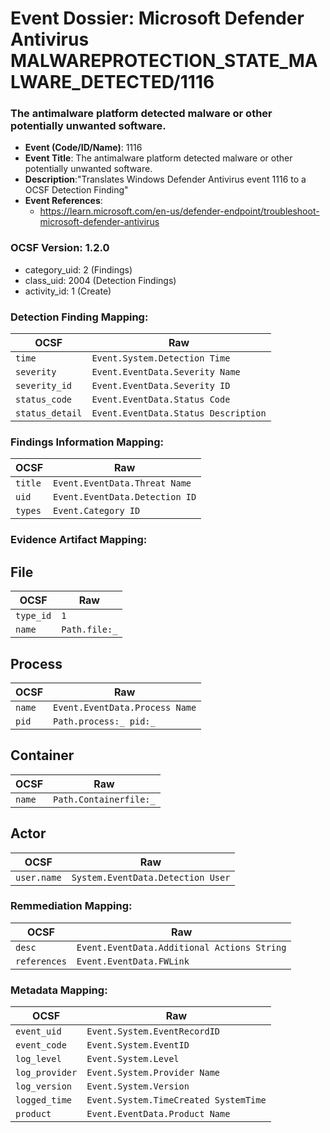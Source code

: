 # Event Dossier: Microsoft Defender Antivirus MALWAREPROTECTION_STATE_MALWARE_DETECTED/1116
###  The antimalware platform detected malware or other potentially unwanted software.
- **Event (Code/ID/Name)**: 1116
- **Event Title**: The antimalware platform detected malware or other potentially unwanted software.
- **Description**:"Translates Windows Defender Antivirus event 1116 to a OCSF Detection Finding"
- **Event References**:
  - https://learn.microsoft.com/en-us/defender-endpoint/troubleshoot-microsoft-defender-antivirus

 ### OCSF Version: 1.2.0
 - category_uid: 2 (Findings)
 - class_uid: 2004 (Detection Findings)
 - activity_id: 1 (Create)

 ### Detection Finding Mapping:
| OCSF                     | Raw                                                                                                         |
| ------------------------ | ----------------------------------------------------------------------------------------------------------- |
| `time`                   | `Event.System.Detection Time`                                                                               |
| `severity`               | `Event.EventData.Severity Name`                                                                             |
| `severity_id`            | `Event.EventData.Severity ID`                                                                               |
| `status_code`            | `Event.EventData.Status Code`                                                                               |
| `status_detail`          | `Event.EventData.Status Description`                                                                        |


 ### Findings Information Mapping:
| OCSF                     | Raw                                                                                                         |
| ------------------------ | ----------------------------------------------------------------------------------------------------------- |
| `title`                  | `Event.EventData.Threat Name`                                                                               |
| `uid`                    | `Event.EventData.Detection ID`                                                                              |
| `types`                  | `Event.Category ID`                                                                                         |


### Evidence Artifact Mapping:
## File
| OCSF                     | Raw                                                                                                         |
| ------------------------ | ----------------------------------------------------------------------------------------------------------- |
| `type_id`                | `1`                                                                                                         |
| `name`                   | `Path.file:_`                                                                                               |

## Process
| OCSF                     | Raw                                                                                                         |
| ------------------------ | ----------------------------------------------------------------------------------------------------------- |
| `name`                   | `Event.EventData.Process Name`                                                                              |
| `pid`                    | `Path.process:_ pid:_`                                                                                      |

## Container
| OCSF                     | Raw                                                                                                         |
| ------------------------ | ----------------------------------------------------------------------------------------------------------- |
| `name`                   | `Path.Containerfile:_`                                                                                      |

## Actor
| OCSF                     | Raw                                                                                                         |
| ------------------------ | ----------------------------------------------------------------------------------------------------------- |
| `user.name`              | `System.EventData.Detection User`                                                                           |

                                 
### Remmediation Mapping:
| OCSF                     | Raw                                                                                                         |
| ------------------------ | ----------------------------------------------------------------------------------------------------------- |
| `desc`                   | `Event.EventData.Additional Actions String`                                                                 |
| `references`             | `Event.EventData.FWLink`                                                                                    |

### Metadata Mapping:                                                                                                       
| OCSF                     | Raw                                                                                                         |
| ------------------------ | ----------------------------------------------------------------------------------------------------------- |
| `event_uid`              | `Event.System.EventRecordID`                                                                                |
| `event_code`             | `Event.System.EventID`                                                                                      |
| `log_level`              | `Event.System.Level`                                                                                        |
| `log_provider`           | `Event.System.Provider Name`                                                                                |
| `log_version`            | `Event.System.Version`                                                                                      |
| `logged_time`            | `Event.System.TimeCreated SystemTime`                                                                       |
| `product`                | `Event.EventData.Product Name`                                                                              |